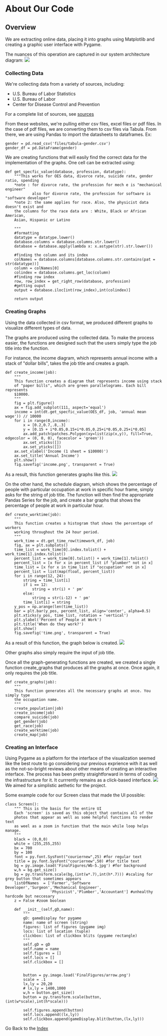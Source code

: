 # About Our Code

## Overview
We are extracting online data, placing it into graphs using Matplotlib and creating a graphic user interface with Pygame.

The nuances of this operation are captured in our system architecture diagram:
![](./final_system_architecture-1.png)

### Collecting Data
We're collecting data from a variety of sources, including:
- U.S. Bureau of Labor Statistics
- U.S. Bureau of Labor
- Center for Disease Control and Prevention

For a complete list of sources, see [sources](Sources.md)

From these websites, we're pulling either csv files, excel files or pdf files. In the case of pdf files, we are converting them to csv files via Tabula.
From there, we are using Pandas to import the datasheets to dataframes. Ex:
```
gender = pd.read_csv('files/tabula-gender.csv')
gender_df = pd.DataFrame(gender)
```
We are creating functions that will easily find the correct data for the implementation of the graphs. One cell can be extracted using:
```
def get_specfic_value(database, profession, datatype):
    """This works for OES data, divorce rate, suicide rate, gender ratio, spending
    *note : for divorce rate, the profession for mech e is "mechanical engineer"
            also for divorce rate, the profession for software is "software developer"
    *note 2: the same applies for race. Also, the physicist data doesn't exist and
    the columns for the race data are : White, Black or African American,
    Asian, Hispanic or Latino

    """
    #formatting
    datatype = datatype.lower()
    database.columns = database.columns.str.lower()
    database = database.apply(lambda x: x.astype(str).str.lower())

    #finding the column and its index
    colNames = database.columns[database.columns.str.contains(pat = str(datatype))]
    column = colNames[0]
    colindex = database.columns.get_loc(column)
    #finding row index
    row, row_index = get_right_row(database, profession)
    #getting ouput
    output = database.iloc[int(row_index),int(colindex)]

    return output

```

### Creating Graphs
Using the data collected in csv format, we produced different graphs to visualize different types of data.

The graphs are produced using the collected data. To make the process easier, the functions are designed such that the users simply type the job title into the function.

For instance, the income diagram, which represents annual income with a stack of "dollar bills", takes the job title and creates a graph.

```
def create_income(job):
    """
    This function creates a diagram that represents income using stack
    of "paper bills", which are green parallelograms. Each bill represents
    $10000.
    """
    fig = plt.figure()
    ax = fig.add_subplot(111, aspect='equal')
    income = int(dt.get_specfic_value(OES_df, job, 'annual mean wage')) // 10000
    for i in range(0,income):
        x = [0.2,0.7,.8,.3]
        y = [0.15 + i*0.05,0.15+i*0.05,0.25+i*0.05,0.25+i*0.05]
        ax.add_patch(patches.Polygon(xy=list(zip(x,y)), fill=True, edgecolor = (0, 0, 0), facecolor = 'green'))
        ax.set_xticks([])
        ax.set_yticks([])
    ax.set_xlabel('Income (1 sheet = $10000)')
    ax.set_title('Annual Income')
    plt.show()
    fig.savefig('income.png', transparent = True)

```
As a result, this function generates graphs like this.
![]({{"income.png"|absolute_url}})

On the other hand, the schedule diagram, which shows the percentage of people with particular occupation at work in specific hour frame, simply asks for the string of job title. The function will then find the appropriate Pandas Series for the job, and create a bar graphs that shows the percentage of people at work in particular hour.
```
def create_worktime(job):
    """
    This function creates a histogram that shows the percentage of workers
    working throughout the 24 hour period.
    """
    work_time = dt.get_time_row(timework_df, job)
    fig, ax = plt.subplots()
    time_list = work_time[0].index.tolist() + work_time[1].index.tolist()
    percent_list = work_time[0].tolist() + work_time[1].tolist()
    percent_list = [x for x in percent_list if "plumber" not in x]
    time_list = [x for x in time_list if "occupation" not in x]
    percent_list = list(map(float, percent_list))
    for i in range(12, 24):
        string = time_list[i]
        if i == 12:
            string = str(i) + ' pm'
        else:
            string = str(i-12) + ' pm'
        time_list[i] = string
    y_pos = np.arange(len(time_list))
    bar = plt.bar(y_pos, percent_list, align='center', alpha=0.5)
    plt.xticks(y_pos, time_list, rotation = 'vertical')
    plt.ylabel('Percent of People at Work')
    plt.title('When do they work?')
    plt.show()
    fig.savefig('time.png', transparent = True)
```

As a result of this function, the graph below is created.
![]({{"time.png"|absolute_url}})

Other graphs also simply require the input of job title.

Once all the graph-generating functions are created, we created a single function create_graphs that produces all the graphs at once. Once again, it only requires the job title.
```
def create_graphs(job):
    """
    This function generates all the necessary graphs at once. You simply type
    the occupation name.
    """
    create_population(job)
    create_income(job)
    compare_suicide(job)
    get_gender(job)
    get_race(job)
    create_worktime(job)
    create_map(job)
```

### Creating an Interface
Using Pygame as a platform for the interface of the visualization seemed like the best route to go considering our previous exprience with it as well as the not-so-bright reviews about other means of creating an interactive interface. The process has been pretty straightforward in terms of coding the infrastructure for it. It currrently remains as a click-based interface.
![](./UI_pic.png)
We aimed for a simplistic aethetic for the project.

Some example code for our Screen class that made the UI possible:

```
class Screen():
    """ This is the basis for the entire UI
    Each 'screen' is saved as this object that contains all of the
    photos that appear as well as some helpful functions to render text
    as weel as a zoom in function that the main while loop helps manage.
    """
    black = (0,0,0)
    white = (255,255,255)
    bx = 700
    by = 100
    font = py.font.SysFont("couriernew",25) #for regular text
    title = py.font.SysFont("couriernew",50) #for title text
    bg = py.image.load('FinalFigures/Wb-5.jpg') #for background
    w,h = bg.get_size()
    bg = py.transform.scale(bg,(int(w*.7),int(h*.7))) #scaling for grey button that sometimes appears
    listOfNames  = ['Farmer','Software Developer','Surgeon','Mechanical Engineer',
                    'Physicist','Plumber','Accountant'] #unhealthy hardcode but neccesary
    z = False #zoom boolean

    def __init__(self,gD,name):
        """
        gD: gameDisplay for pygame
        name: name of screen (string)
        figures: list of figures (pygame img)
        locs: list of location (tuple)
        clickbox: list of clickbox blits (pygame rectangle)
        """
        self.gD = gD
        self.name = name
        self.figures = []
        self.locs = []
        self.clickbox = []


        button = py.image.load('FinalFigures/arrow.png')
        scale = .1
        lx,ly = 20,20
        # lx,ly = 1400,1000
        w,h = button.get_size()
        button = py.transform.scale(button,(int(w*scale),int(h*scale)))

        self.figures.append(button)
        self.locs.append((lx,ly))
        self.clickbox.append(gameDisplay.blit(button,(lx,ly)))
```


Go Back to the [Index](index.md)
